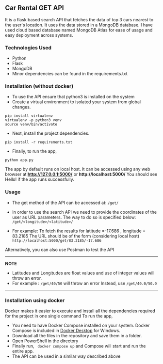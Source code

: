 ﻿## Car Rental GET API

It is a flask based search API that fetches the data of top 3 cars nearest to the user's location. It uses the data stored in a MongoDB database. 
I have used  cloud based database named MongoDB  Atlas for ease of usage and easy deployment across systems.

### Technologies Used

 - Python
 - Flask
 - MongoDB
 - Minor dependencies can be found in the requirements.txt
### Installation (without docker)
 - To use the API ensure that python3 is installed on the system
 - Create a virtual environment to isolated your system from global changes.
 ```
pip install virtualenv
virtualenv -p python3 venv
source venv/bin/activate
```
- Next, install the project dependencies.
```
pip install -r requirements.txt
``` 
- Finally, to run the app,
```
python app.py
```

The app by default runs on local host. It can be accessed using any web browser at  **http://127.0.0.1:5000/** or **http://localhost:5000/**
You should see Hello! if the app runs successfully.
### Usage
- The get method of the API can be accessed at:
`/get/`
- In order to use the search API we need to provide the coordinates of the user as URL parameters.
The way to do so is specified below:
`/get/<longitude>/<latitude>/`

- For example:
To fetch the results for latitude =-17.686 , longitude = 83.2185
The URL should be of the form (considering local host)
`http://localhost:5000/get/83.2185/-17.686`

Alternatively, you can also use Postman to test the API

---
**NOTE**

- Latitudes and Longitudes are float values and use of integer values will throw an error.
- For example : `/get/40/50` will throw an error
    Instead, use `/get/40.0/50.0`
---

### Installation using docker
Docker makes it easier to execute and install all the dependencies required for the project in one single command
To run the app, 


 - You need to have Docker Compose installed on your system. Docker Compose is included in
[Docker Desktop](https://www.docker.com/products/docker-desktop)
for Windows.
 -  Download all the files in the repository and save them in a folder. 
 - Open PowerShell in the directory
 - Finally run, ` docker compose up` and Compose will start and run the entire app.
 -  The API can be used in a similar way described above

 

